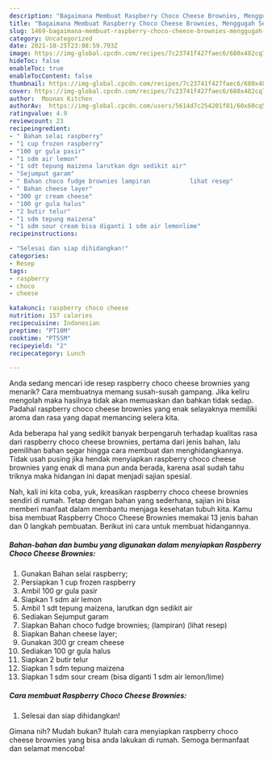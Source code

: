 ```yaml
---
description: "Bagaimana Membuat Raspberry Choco Cheese Brownies, Menggugah Selera"
title: "Bagaimana Membuat Raspberry Choco Cheese Brownies, Menggugah Selera"
slug: 1469-bagaimana-membuat-raspberry-choco-cheese-brownies-menggugah-selera
category: Uncategorized
date: 2021-10-25T23:08:59.793Z
image: https://img-global.cpcdn.com/recipes/7c23741f427faec6/680x482cq70/raspberry-choco-cheese-brownies-foto-resep-utama.jpg
hideToc: false
enableToc: true
enableTocContent: false
thumbnail: https://img-global.cpcdn.com/recipes/7c23741f427faec6/680x482cq70/raspberry-choco-cheese-brownies-foto-resep-utama.jpg
cover: https://img-global.cpcdn.com/recipes/7c23741f427faec6/680x482cq70/raspberry-choco-cheese-brownies-foto-resep-utama.jpg
author:  Moonas Kitchen
authorAv:  https://img-global.cpcdn.com/users/5614d7c254201f81/60x60cq50/avatar.jpg
ratingvalue: 4.9
reviewcount: 23
recipeingredient:
- " Bahan selai raspberry"
- "1 cup frozen raspberry"
- "100 gr gula pasir"
- "1 sdm air lemon"
- "1 sdt tepung maizena larutkan dgn sedikit air"
- "Sejumput garam"
- " Bahan choco fudge brownies lampiran           lihat resep"
- " Bahan cheese layer"
- "300 gr cream cheese"
- "100 gr gula halus"
- "2 butir telur"
- "1 sdm tepung maizena"
- "1 sdm sour cream bisa diganti 1 sdm air lemonlime"
recipeinstructions:

- "Selesai dan siap dihidangkan!"
categories:
- Resep
tags:
- raspberry
- choco
- cheese

katakunci: raspberry choco cheese 
nutrition: 157 calories
recipecuisine: Indonesian
preptime: "PT10M"
cooktime: "PT55M"
recipeyield: "2"
recipecategory: Lunch

---
```



Anda sedang mencari ide resep raspberry choco cheese brownies yang menarik? Cara membuatnya memang susah-susah gampang. Jika keliru mengolah maka hasilnya tidak akan memuaskan dan bahkan tidak sedap. Padahal raspberry choco cheese brownies yang enak selayaknya memiliki aroma dan rasa yang dapat memancing selera kita.




Ada beberapa hal yang sedikit banyak berpengaruh terhadap kualitas rasa dari raspberry choco cheese brownies, pertama dari jenis bahan, lalu pemilihan bahan segar hingga cara membuat dan menghidangkannya. Tidak usah pusing jika hendak menyiapkan raspberry choco cheese brownies yang enak di mana pun anda berada, karena asal sudah tahu triknya maka hidangan ini dapat menjadi sajian spesial.


Nah, kali ini kita coba, yuk, kreasikan raspberry choco cheese brownies sendiri di rumah. Tetap dengan bahan yang sederhana, sajian ini bisa memberi manfaat dalam membantu menjaga kesehatan tubuh kita. Kamu bisa membuat Raspberry Choco Cheese Brownies memakai 13 jenis bahan dan 0 langkah pembuatan. Berikut ini cara untuk membuat hidangannya.

<!--inarticleads1-->

##### Bahan-bahan dan bumbu yang digunakan dalam menyiapkan Raspberry Choco Cheese Brownies:

1. Gunakan  Bahan selai raspberry;
1. Persiapkan 1 cup frozen raspberry
1. Ambil 100 gr gula pasir
1. Siapkan 1 sdm air lemon
1. Ambil 1 sdt tepung maizena, larutkan dgn sedikit air
1. Sediakan Sejumput garam
1. Siapkan  Bahan choco fudge brownies; (lampiran)           (lihat resep)
1. Siapkan  Bahan cheese layer;
1. Gunakan 300 gr cream cheese
1. Sediakan 100 gr gula halus
1. Siapkan 2 butir telur
1. Siapkan 1 sdm tepung maizena
1. Siapkan 1 sdm sour cream (bisa diganti 1 sdm air lemon/lime)




<!--inarticleads2-->

##### Cara membuat Raspberry Choco Cheese Brownies:


1. Selesai dan siap dihidangkan!



Gimana nih? Mudah bukan? Itulah cara menyiapkan raspberry choco cheese brownies yang bisa anda lakukan di rumah. Semoga bermanfaat dan selamat mencoba!
